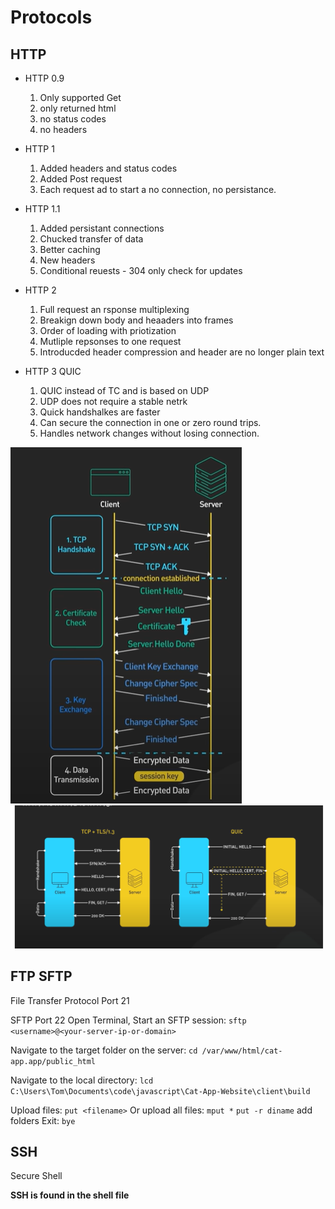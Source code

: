 # Protocols

## HTTP

- HTTP 0.9

  1. Only supported Get
  2. only returned html
  3. no status codes
  4. no headers

- HTTP 1

  1. Added headers and status codes
  2. Added Post request
  3. Each request ad to start a no connection, no persistance.

- HTTP 1.1

  1. Added persistant connections
  2. Chucked transfer of data
  3. Better caching
  4. New headers
  5. Conditional reuests - 304 only check for updates

- HTTP 2

  1. Full request an rsponse multiplexing
  2. Breakign down body and heaaders into frames
  3. Order of loading with priotization
  4. Mutliple repsonses to one request
  5. Introducded header compression and header are no longer plain text

- HTTP 3 QUIC
  1. QUIC instead of TC and is based on UDP
  2. UDP does not require a stable netrk
  3. Quick handshalkes are faster
  4. Can secure the connection in one or zero round trips.
  5. Handles network changes without losing connection.

![alt text](./images/image.png)
![alt text](./images/image-1.png)

## FTP SFTP

File Transfer Protocol
Port 21

SFTP Port 22
Open Terminal, Start an SFTP session:
`sftp <username>@<your-server-ip-or-domain>`

Navigate to the target folder on the server:
`cd /var/www/html/cat-app.app/public_html`

Navigate to the local directory:
`lcd C:\Users\Tom\Documents\code\javascript\Cat-App-Website\client\build`

Upload files: `put <filename>`
Or upload all files: `mput *`
`put -r diname` add folders
Exit: `bye`

## SSH

Secure Shell

**SSH is found in the shell file**
